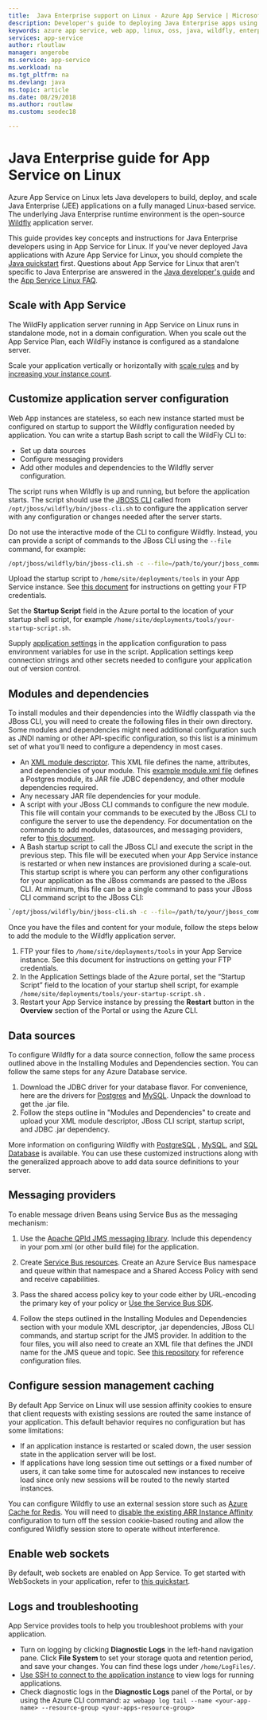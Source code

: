 ```yaml
---
title:  Java Enterprise support on Linux - Azure App Service | Microsoft Docs
description: Developer's guide to deploying Java Enterprise apps using Wildfly with Azure App Service on Linux.
keywords: azure app service, web app, linux, oss, java, wildfly, enterprise
services: app-service
author: rloutlaw
manager: angerobe
ms.service: app-service
ms.workload: na
ms.tgt_pltfrm: na
ms.devlang: java
ms.topic: article
ms.date: 08/29/2018
ms.author: routlaw
ms.custom: seodec18

---
```


# Java Enterprise guide for App Service on Linux

Azure App Service on Linux lets Java developers to build, deploy, and scale Java Enterprise (JEE) applications on a fully managed Linux-based service.  The underlying Java Enterprise runtime environment is the open-source [Wildfly](https://wildfly.org/) application server.

This guide provides key concepts and instructions for Java Enterprise developers using in App Service for Linux. If you've never deployed Java applications with Azure App Service for Linux, you should complete the [Java quickstart](quickstart-java.md) first. Questions about App Service for Linux that aren't specific to Java Enterprise are answered in the [Java developer's guide](app-service-linux-java.md) and the [App Service Linux FAQ](app-service-linux-faq.md).

## Scale with App Service 

The WildFly application server running in App Service on Linux runs in standalone mode, not in a domain configuration. When you scale out the App Service Plan, each WildFly instance is configured as a standalone server.

 Scale your application vertically or horizontally with [scale rules](https://docs.microsoft.com/azure/monitoring-and-diagnostics/monitoring-autoscale-get-started?toc=%2Fazure%2Fapp-service%2Fcontainers%2Ftoc.json) and by [increasing your instance count](https://docs.microsoft.com/azure/app-service/web-sites-scale?toc=%2fazure%2fapp-service%2fcontainers%2ftoc.json). 

## Customize application server configuration

Web App instances are stateless, so each new instance started must be configured on startup to support the Wildfly configuration needed by application.
You can write a startup Bash script to call the WildFly CLI to:

- Set up data sources
- Configure messaging providers
- Add other modules and dependencies to the Wildfly server configuration.

 The script runs when Wildfly is up and running, but before the application starts. The script should use the [JBOSS CLI](https://docs.jboss.org/author/display/WFLY/Command+Line+Interface) called from `/opt/jboss/wildfly/bin/jboss-cli.sh` to configure the application server with any configuration or changes needed after the server starts. 

Do not use the interactive mode of the CLI to configure Wildfly. Instead, you can provide a script of commands to the JBoss CLI using the `--file` command, for example:

```bash
/opt/jboss/wildfly/bin/jboss-cli.sh -c --file=/path/to/your/jboss_commands.cli
```

Upload the startup script to `/home/site/deployments/tools` in your App Service instance. See [this document](/azure/app-service/deploy-configure-credentials#userscope) for instructions on getting your FTP credentials. 

Set the **Startup Script** field in the Azure portal to the location of your startup shell script, for example `/home/site/deployments/tools/your-startup-script.sh`.

Supply [application settings](/azure/app-service/web-sites-configure#application-settings) in the application configuration to pass environment variables for use in the script. Application settings keep connection strings and other secrets needed to configure your application out of version control.

## Modules and dependencies

To install modules and their dependencies into the Wildfly classpath via the JBoss CLI, you will need to create the following files in their own directory.  Some modules and dependencies might need additional configuration such as JNDI naming or other API-specific configuration, so this list is a minimum set of what you'll need to configure a dependency in most cases.

- An [XML module descriptor](https://jboss-modules.github.io/jboss-modules/manual/#descriptors). This XML file defines the name, attributes, and dependencies of your module. This [example module.xml file](https://access.redhat.com/documentation/en-us/jboss_enterprise_application_platform/6/html/administration_and_configuration_guide/example_postgresql_xa_datasource) defines a Postgres module, its JAR file JDBC dependency, and other module dependencies required.
- Any necessary JAR file dependencies for your module.
- A script with your JBoss CLI commands to configure the new module. This file will contain your commands to be executed by the JBoss CLI to configure the server to use the dependency. For documentation on the commands to add modules, datasources, and messaging providers, refer to [this document](https://access.redhat.com/documentation/red_hat_jboss_enterprise_application_platform/7.0/html-single/management_cli_guide/#how_to_cli).
-  A Bash startup script to call the JBoss CLI and execute the script in the previous step. This file will be executed when your App Service instance is restarted or when new instances are provisioned during a scale-out.  This startup script is where you can perform any other configurations for your application as the JBoss commands are passed to the JBoss CLI. At minimum, this file can be a single command to pass your JBoss CLI command script to the JBoss CLI: 
   
```bash
`/opt/jboss/wildfly/bin/jboss-cli.sh -c --file=/path/to/your/jboss_commands.cli` 
``` 

Once you have the files and content for your module, follow the steps below to add the module to the Wildfly application server. 

1. FTP your files to `/home/site/deployments/tools` in your App Service instance. See this document for instructions on getting your FTP credentials. 
2. In the Application Settings blade of the Azure portal, set the “Startup Script” field to the location of your startup shell script, for example `/home/site/deployments/tools/your-startup-script.sh` .
3. Restart your App Service instance by pressing the **Restart** button in the **Overview** section of the Portal or using the Azure CLI.

## Data sources

To configure Wildfly for a data source connection, follow the same process outlined above in the Installing Modules and Dependencies section. You can follow the same steps for any Azure Database service.

1. Download the JDBC driver for your database flavor. For convenience, here are the drivers for [Postgres](https://jdbc.postgresql.org/download.html) and [MySQL](https://dev.mysql.com/downloads/connector/j/). Unpack the download to get the .jar file.
2. Follow the steps outline in "Modules and Dependencies" to create and upload your XML module descriptor, JBoss CLI script, startup script, and JDBC .jar dependency.


More information on configuring Wildfly with [PostgreSQL](https://developer.jboss.org/blogs/amartin-blog/2012/02/08/how-to-set-up-a-postgresql-jdbc-driver-on-jboss-7) , [MySQL](https://docs.jboss.org/jbossas/docs/Installation_And_Getting_Started_Guide/5/html/Using_other_Databases.html#Using_other_Databases-Using_MySQL_as_the_Default_DataSource), and [SQL Database](https://docs.jboss.org/jbossas/docs/Installation_And_Getting_Started_Guide/5/html/Using_other_Databases.html#d0e3898) is available. You can use these customized instructions along with the generalized approach above to add data source definitions to your server.

## Messaging providers

To enable message driven Beans using Service Bus as the messaging mechanism:

1. Use the [Apache QPId JMS messaging library](https://qpid.apache.org/proton/index.html). Include this dependency in your pom.xml (or other build file) for the application.

2.  Create [Service Bus resources](/azure/service-bus-messaging/service-bus-java-how-to-use-jms-api-amqp). Create an Azure Service Bus namespace and queue within that namespace and a Shared Access Policy with send and receive capabilities.

3. Pass the shared access policy key to your code either by URL-encoding the primary key of your policy or [Use the Service Bus SDK](/azure/service-bus-messaging/service-bus-java-how-to-use-jms-api-amqp#setup-jndi-context-and-configure-the-connectionfactory).

4. Follow the steps outlined in the Installing Modules and Dependencies section with your module XML descriptor, .jar dependencies, JBoss CLI commands, and startup script for the JMS provider. In addition to the four files, you will also need to create an XML file that defines the JNDI name for the JMS queue and topic. See [this repository](https://github.com/JasonFreeberg/widlfly-server-configs/tree/master/appconfig) for reference configuration files.


## Configure session management caching

By default App Service on Linux will use session affinity cookies to ensure that client requests with existing sessions are routed the same instance of your application. This default behavior requires no configuration but has some limitations:

- If an application instance is restarted or scaled down, the user session state in the application server will be lost.
- If applications have long session time out settings or a fixed number of users, it can take some time for autoscaled new instances to receive load since only new sessions will be routed to the newly started instances.

You can configure Wildfly to use an external session store such as [Azure Cache for Redis](/azure/azure-cache-for-redis/). You will need to [disable the existing ARR Instance Affinity](https://azure.microsoft.com/blog/disabling-arrs-instance-affinity-in-windows-azure-web-sites/) configuration to turn off the session cookie-based routing and allow the configured Wildfly session store to operate without interference.

## Enable web sockets

By default, web sockets are enabled on App Service. To get started with WebSockets in your application,  refer to [this quickstart](https://github.com/wildfly/quickstart/tree/master/websocket-hello).

## Logs and troubleshooting

App Service provides tools to help you troubleshoot problems with your application.

-	Turn on logging by clicking **Diagnostic Logs** in the left-hand navigation pane. Click **File System** to set your storage quota and retention period, and save your changes. You can find these logs under `/home/LogFiles/`.
-	[Use SSH to connect to the application instance](app-service-linux-ssh-support.md) to view logs for running applications.
-	Check diagnostic logs in the **Diagnostic Logs** panel of the Portal, or by using the Azure CLI command:
` az webapp log tail --name <your-app-name> --resource-group <your-apps-resource-group> `
